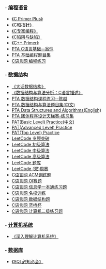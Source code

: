 ### - [编程语言](https://github.com/Thirup2/Answer/tree/main/%E7%BC%96%E7%A8%8B%E8%AF%AD%E8%A8%80)
   - [《C Primer Plus》](https://github.com/Thirup2/Answer/tree/main/%E7%BC%96%E7%A8%8B%E8%AF%AD%E8%A8%80/%E3%80%8AC%20Primer%20Plus%E3%80%8B)
   - [《C和指针》](https://github.com/Thirup2/Answer/tree/main/%E7%BC%96%E7%A8%8B%E8%AF%AD%E8%A8%80/%E3%80%8AC%E5%92%8C%E6%8C%87%E9%92%88%E3%80%8B)
   - [《C专家编程》](https://github.com/Thirup2/Answer/tree/main/%E7%BC%96%E7%A8%8B%E8%AF%AD%E8%A8%80/%E3%80%8AC%E4%B8%93%E5%AE%B6%E7%BC%96%E7%A8%8B%E3%80%8B)
   - [《C陷阱与缺陷》](https://github.com/Thirup2/Answer/tree/main/%E7%BC%96%E7%A8%8B%E8%AF%AD%E8%A8%80/%E3%80%8AC%E9%99%B7%E9%98%B1%E4%B8%8E%E7%BC%BA%E9%99%B7%E3%80%8B)
   - [《C++ Primer》](https://github.com/Thirup2/Answer/tree/main/%E7%BC%96%E7%A8%8B%E8%AF%AD%E8%A8%80/%E3%80%8AC%2B%2B%20Primer%E3%80%8B)
   - [PTA C语言基础--翁恺](https://github.com/Thirup2/Answer/tree/main/%E7%BC%96%E7%A8%8B%E8%AF%AD%E8%A8%80/PTA%20C%E8%AF%AD%E8%A8%80%E5%9F%BA%E7%A1%80--%E7%BF%81%E6%81%BA)
   - [PTA 基础编程题目集](https://github.com/Thirup2/Answer/tree/main/%E7%BC%96%E7%A8%8B%E8%AF%AD%E8%A8%80/PTA%20%E5%9F%BA%E7%A1%80%E7%BC%96%E7%A8%8B%E9%A2%98%E7%9B%AE%E9%9B%86)
   - [C语言网 编程练习](https://github.com/Thirup2/Answer/tree/main/%E7%BC%96%E7%A8%8B%E8%AF%AD%E8%A8%80/C%E8%AF%AD%E8%A8%80%E7%BD%91%20%E7%BC%96%E7%A8%8B%E7%BB%83%E4%B9%A0)
### - [数据结构](https://github.com/Thirup2/Answer/tree/main/%E6%95%B0%E6%8D%AE%E7%BB%93%E6%9E%84)
   - [《大话数据结构》](https://github.com/Thirup2/Answer/tree/main/%E6%95%B0%E6%8D%AE%E7%BB%93%E6%9E%84/%E3%80%8A%E5%A4%A7%E8%AF%9D%E6%95%B0%E6%8D%AE%E7%BB%93%E6%9E%84%E3%80%8B)
   - [《数据结构与算法分析：C语言描述》](https://github.com/Thirup2/Answer/tree/main/%E6%95%B0%E6%8D%AE%E7%BB%93%E6%9E%84/%E3%80%8A%E6%95%B0%E6%8D%AE%E7%BB%93%E6%9E%84%E4%B8%8E%E7%AE%97%E6%B3%95%E5%88%86%E6%9E%90%EF%BC%9AC%E8%AF%AD%E8%A8%80%E6%8F%8F%E8%BF%B0%E3%80%8B)
   - [PTA 数据结构课程练习--陈越](https://github.com/Thirup2/Answer/tree/main/%E6%95%B0%E6%8D%AE%E7%BB%93%E6%9E%84/PTA%20%E6%95%B0%E6%8D%AE%E7%BB%93%E6%9E%84%E8%AF%BE%E7%A8%8B%E7%BB%83%E4%B9%A0--%E9%99%88%E8%B6%8A)
   - [PTA 数据结构与算法题目集(中文)](https://github.com/Thirup2/Answer/tree/main/%E6%95%B0%E6%8D%AE%E7%BB%93%E6%9E%84/PTA%20%E6%95%B0%E6%8D%AE%E7%BB%93%E6%9E%84%E4%B8%8E%E7%AE%97%E6%B3%95%E9%A2%98%E7%9B%AE%E9%9B%86(%E4%B8%AD%E6%96%87))
   - [PTA Data Structures and Algorithms(English)](https://github.com/Thirup2/Answer/tree/main/%E6%95%B0%E6%8D%AE%E7%BB%93%E6%9E%84/PTA%20Data%20Structures%20and%20Algorithms(English))
   - [PTA 团体程序设计天梯赛-练习集](https://github.com/Thirup2/Answer/tree/main/%E6%95%B0%E6%8D%AE%E7%BB%93%E6%9E%84/PTA%20%E5%9B%A2%E4%BD%93%E7%A8%8B%E5%BA%8F%E8%AE%BE%E8%AE%A1%E5%A4%A9%E6%A2%AF%E8%B5%9B-%E7%BB%83%E4%B9%A0%E9%9B%86)
   - [PAT(Basic Level) Practice(中文)](https://github.com/Thirup2/Answer/tree/main/%E6%95%B0%E6%8D%AE%E7%BB%93%E6%9E%84/PAT(Basic%20Level)%20Practice(%E4%B8%AD%E6%96%87))
   - [PAT(Advanced Level) Practice](https://github.com/Thirup2/Answer/tree/main/%E6%95%B0%E6%8D%AE%E7%BB%93%E6%9E%84/PAT(Advanced%20Level)%20Practice)
   - [PAT(Top Level) Practice](https://github.com/Thirup2/Answer/tree/main/%E6%95%B0%E6%8D%AE%E7%BB%93%E6%9E%84/PAT(Top%20Level)%20Practice)
   - [LeetCode 专项突破](https://github.com/Thirup2/Answer/tree/main/%E6%95%B0%E6%8D%AE%E7%BB%93%E6%9E%84/LeetCode%20%E4%B8%93%E9%A1%B9%E7%AA%81%E7%A0%B4)
   - [LeetCode 初级算法](https://github.com/Thirup2/Answer/tree/main/%E6%95%B0%E6%8D%AE%E7%BB%93%E6%9E%84/LeetCode%20%E5%88%9D%E7%BA%A7%E7%AE%97%E6%B3%95)
   - [LeetCode 中级算法](https://github.com/Thirup2/Answer/tree/main/%E6%95%B0%E6%8D%AE%E7%BB%93%E6%9E%84/LeetCode%20%E4%B8%AD%E7%BA%A7%E7%AE%97%E6%B3%95)
   - [LeetCode 高级算法](https://github.com/Thirup2/Answer/tree/main/%E6%95%B0%E6%8D%AE%E7%BB%93%E6%9E%84/LeetCode%20%E9%AB%98%E7%BA%A7%E7%AE%97%E6%B3%95)
   - [LeetCode 题库](https://github.com/Thirup2/Answer/tree/main/%E6%95%B0%E6%8D%AE%E7%BB%93%E6%9E%84/LeetCode%20%E9%A2%98%E5%BA%93)
   - [LeetCode (双)周赛](https://github.com/Thirup2/Answer/tree/main/%E6%95%B0%E6%8D%AE%E7%BB%93%E6%9E%84/LeetCode%20(%E5%8F%8C)%E5%91%A8%E8%B5%9B)
   - [C语言网 ACM训练题](https://github.com/Thirup2/Answer/tree/main/%E6%95%B0%E6%8D%AE%E7%BB%93%E6%9E%84/C%E8%AF%AD%E8%A8%80%E7%BD%91%20ACM%E8%AE%AD%E7%BB%83%E9%A2%98)
   - [C语言网 OI赛题](https://github.com/Thirup2/Answer/tree/main/%E6%95%B0%E6%8D%AE%E7%BB%93%E6%9E%84/C%E8%AF%AD%E8%A8%80%E7%BD%91%20OI%E8%B5%9B%E9%A2%98)
   - [C语言网 信息学一本通练习题](https://github.com/Thirup2/Answer/tree/main/%E6%95%B0%E6%8D%AE%E7%BB%93%E6%9E%84/C%E8%AF%AD%E8%A8%80%E7%BD%91%20%E4%BF%A1%E6%81%AF%E5%AD%A6%E4%B8%80%E6%9C%AC%E9%80%9A%E7%BB%83%E4%B9%A0%E9%A2%98)
   - [C语言网 名校训练](https://github.com/Thirup2/Answer/tree/main/%E6%95%B0%E6%8D%AE%E7%BB%93%E6%9E%84/C%E8%AF%AD%E8%A8%80%E7%BD%91%20%E5%90%8D%E6%A0%A1%E8%AE%AD%E7%BB%83)
   - [C语言网 数据结构题](https://github.com/Thirup2/Answer/tree/main/%E6%95%B0%E6%8D%AE%E7%BB%93%E6%9E%84/C%E8%AF%AD%E8%A8%80%E7%BD%91%20%E6%95%B0%E6%8D%AE%E7%BB%93%E6%9E%84%E9%A2%98)
   - [C语言网 蓝桥杯](https://github.com/Thirup2/Answer/tree/main/%E6%95%B0%E6%8D%AE%E7%BB%93%E6%9E%84/C%E8%AF%AD%E8%A8%80%E7%BD%91%20%E8%93%9D%E6%A1%A5%E6%9D%AF)
   - [C语言网 计算机二级练习题](https://github.com/Thirup2/Answer/tree/main/%E6%95%B0%E6%8D%AE%E7%BB%93%E6%9E%84/C%E8%AF%AD%E8%A8%80%E7%BD%91%20%E8%AE%A1%E7%AE%97%E6%9C%BA%E4%BA%8C%E7%BA%A7%E7%BB%83%E4%B9%A0%E9%A2%98)
### - [计算机系统](https://github.com/Thirup2/Answer/tree/main/%E6%93%8D%E4%BD%9C%E7%B3%BB%E7%BB%9F)
   - [《深入理解计算机系统》](https://github.com/Thirup2/Answer/tree/main/%E6%93%8D%E4%BD%9C%E7%B3%BB%E7%BB%9F/%E3%80%8A%E6%B7%B1%E5%85%A5%E7%90%86%E8%A7%A3%E8%AE%A1%E7%AE%97%E6%9C%BA%E7%B3%BB%E7%BB%9F%E3%80%8B)
### - [数据库](https://github.com/Thirup2/Answer/tree/main/%E6%95%B0%E6%8D%AE%E5%BA%93)
   - [《SQL必知必会》](https://github.com/Thirup2/Answer/tree/main/%E6%95%B0%E6%8D%AE%E5%BA%93/%E3%80%8ASQL%E5%BF%85%E7%9F%A5%E5%BF%85%E4%BC%9A%E3%80%8B)
